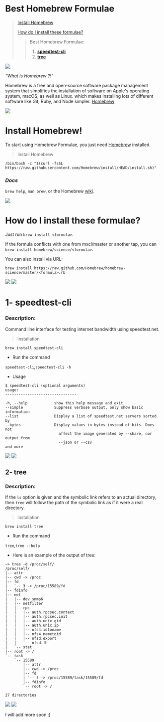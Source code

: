 Best Homebrew Formulae
===============================

>[Install Homebrew](#install-homebrew)
>
>[How do I install these formulae?](#how-do-i-install-these-formulae)
>
>>Best Homebrew Formulae:
>>1. [**speedtest-cli**](#1--speedtest-cli)
>>2. [**tree**](#2--tree)



<img src="https://user-images.githubusercontent.com/73097560/115834477-dbab4500-a447-11eb-908a-139a6edaec5c.gif">



_“What is Homebrew ?!"_

Homebrew is a free and open-source software package management system that simplifies the installation of software on Apple's operating system, macOS, as well as Linux. which makes installing lots of different software like Git, Ruby, and Node simpler. 
[Homebrew](https://brew.sh) 



<img src="https://user-images.githubusercontent.com/73097560/115834477-dbab4500-a447-11eb-908a-139a6edaec5c.gif">





# Install Homebrew!

To start using Homebrew Formulae, you just need [Homebrew](https://brew.sh/) installed.

>Install Homebrew

    /bin/bash -c "$(curl -fsSL https://raw.githubusercontent.com/Homebrew/install/HEAD/install.sh)"

### ***Docs***

`brew help`, `man brew`, or the Homebrew [wiki][].

[wiki]:http://wiki.github.com/mxcl/homebrew 




<img src="https://user-images.githubusercontent.com/73097560/115834477-dbab4500-a447-11eb-908a-139a6edaec5c.gif">

# How do I install these formulae?

Just run `brew install <formula>`.

If the formula conflicts with one from mxcl/master or another tap, you can `brew install homebrew/science/<formula>`.

You can also install via URL:

    brew install https://raw.github.com/Homebrew/homebrew-science/master/<formula>.rb





<img src="https://user-images.githubusercontent.com/73097560/115834477-dbab4500-a447-11eb-908a-139a6edaec5c.gif">
<img src="https://user-images.githubusercontent.com/73097560/115834477-dbab4500-a447-11eb-908a-139a6edaec5c.gif">





# **1- speedtest-cli**

### Description:
Command line interface for testing internet bandwidth using speedtest.net.
>installation

    brew install speedtest-cli

* Run the command

`speedtest-cli`,`speedtest-cli -h`
* Usage
```
$ speedtest-cli (optional arguments)
usage:
--------------------------------

-h, --help            show this help message and exit
--simple              Suppress verbose output, only show basic information
--list                Display a list of speedtest.net servers sorted by
--bytes               Display values in bytes instead of bits. Does not
                        affect the image generated by --share, nor output from
                        --json or --csv
and more
```





<img src="https://user-images.githubusercontent.com/73097560/115834477-dbab4500-a447-11eb-908a-139a6edaec5c.gif">
<img src="https://user-images.githubusercontent.com/73097560/115834477-dbab4500-a447-11eb-908a-139a6edaec5c.gif">






**2- tree**
--------------------
### Description:
If the `ls` option is given and the symbolic link refers to an actual directory, then `tree` will
       follow the path of the symbolic link as if it were a real directory.
>installation

    brew install tree

* Run the command

`tree`,`tree --help`

* Here is an example of the output of tree:
```
~> tree -d /proc/self/
/proc/self/
|-- attr
|-- cwd -> /proc
|-- fd
|   `-- 3 -> /proc/15589/fd
|-- fdinfo
|-- net
|   |-- dev_snmp6
|   |-- netfilter
|   |-- rpc
|   |   |-- auth.rpcsec.context
|   |   |-- auth.rpcsec.init
|   |   |-- auth.unix.gid
|   |   |-- auth.unix.ip
|   |   |-- nfs4.idtoname
|   |   |-- nfs4.nametoid
|   |   |-- nfsd.export
|   |   `-- nfsd.fh
|   `-- stat
|-- root -> /
`-- task
    `-- 15589
        |-- attr
        |-- cwd -> /proc
        |-- fd
        | `-- 3 -> /proc/15589/task/15589/fd
        |-- fdinfo
        `-- root -> /

27 directories
```




<img src="https://user-images.githubusercontent.com/73097560/115834477-dbab4500-a447-11eb-908a-139a6edaec5c.gif">
<img src="https://user-images.githubusercontent.com/73097560/115834477-dbab4500-a447-11eb-908a-139a6edaec5c.gif">




I will add more soon :)
